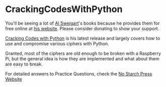 # CrackingCodesWithPython
You'll be seeing a lot of [Al Sweigart](https://twitter.com/AlSweigart)'s books because he provides them for free
online at [his website](http://inventwithpython.com/). Please consider donating to show your support.

[Cracking Codes with Python](http://inventwithpython.com/cracking/) is his latest release and largely covers how to use
and compromise various ciphers with Python.

Granted, most of the ciphers are old enough to be broken with a Raspberry Pi, but the general idea is how they are
implemented and what about them are easy to break.

For detailed answers to Practice Questions, check the [No Starch Press Website](https://nostarch.com/crackingcodes)